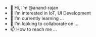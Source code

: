 - 👋 Hi, I’m @anand-rajan
- 👀 I’m interested in IoT, UI Development
- 🌱 I’m currently learning ...
- 💞️ I’m looking to collaborate on ...
- 📫 How to reach me ...

<!---
anand-rajan/anand-rajan is a ✨ special ✨ repository because its `README.md` (this file) appears on your GitHub profile.
You can click the Preview link to take a look at your changes.
--->
